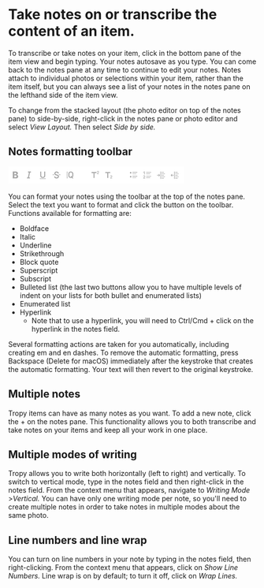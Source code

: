 # Take notes on or transcribe the content of an item.

To transcribe or take notes on your item, click in the bottom pane of the item view and begin typing. Your notes autosave as you type. You can come back to the notes pane at any time to continue to edit your notes. Notes attach to individual photos or selections within your item, rather than the item itself, but you can always see a list of your notes in the notes pane on the lefthand side of the item view.

To change from the stacked layout \(the photo editor on top of the notes pane\) to side-by-side, right-click in the notes pane or photo editor and select _View Layout._ Then select _Side by side._

## Notes formatting toolbar

![](../.gitbook/assets/notes-toolbar.png)

You can format your notes using the toolbar at the top of the notes pane. Select the text you want to format and click the button on the toolbar. Functions available for formatting are:

* Boldface
* Italic
* Underline
* Strikethrough
* Block quote
* Superscript
* Subscript
* Bulleted list \(the last two buttons allow you to have multiple levels of indent on your lists for both bullet and enumerated lists\)
* Enumerated list
* Hyperlink
  * Note that to use a hyperlink, you will need to Ctrl/Cmd + click on the hyperlink in the notes field.

Several formatting actions are taken for you automatically, including creating em and en dashes. To remove the automatic formatting, press Backspace \(Delete for macOS\) immediately after the keystroke that creates the automatic formatting. Your text will then revert to the original keystroke.

## Multiple notes

Tropy items can have as many notes as you want. To add a new note, click the + on the notes pane. This functionality allows you to both transcribe and take notes on your items and keep all your work in one place.

## Multiple modes of writing

Tropy allows you to write both horizontally \(left to right\) and vertically. To switch to vertical mode, type in the notes field and then right-click in the notes field. From the context menu that appears, navigate to _Writing Mode_ &gt;_Vertical._ You can have only one writing mode per note, so you'll need to create multiple notes in order to take notes in multiple modes about the same photo.

## Line numbers and line wrap

You can turn on line numbers in your note by typing in the notes field, then right-clicking. From the context menu that appears, click on _Show Line Numbers._ Line wrap is on by default; to turn it off, click on _Wrap Lines._

